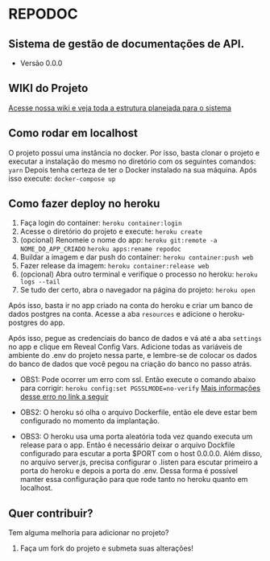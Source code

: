 # REPODOC
## Sistema de gestão de documentações de API.
* Versão 0.0.0

## WIKI do Projeto
[Acesse nossa wiki e veja toda a estrutura planejada para o sistema](https://github.com/filipeas/repodoc/wiki)

## Como rodar em localhost
O projeto possui uma instância no docker. Por isso, basta clonar o projeto e executar a instalação do mesmo no diretório com os seguintes comandos:
``` yarn ```
Depois tenha certeza de ter o Docker instalado na sua máquina. Após isso execute:
``` docker-compose up ```

## Como fazer deploy no heroku
1. Faça login do container:
``` heroku container:login ```
2. Acesse o diretório do projeto e execute:
``` heroku create ```
2. (opcional) Renomeie o nome do app:
``` heroku git:remote -a NOME_DO_APP_CRIADO ```
``` heroku apps:rename repodoc ```
3. Buildar a imagem e dar push do container:
``` heroku container:push web ```
4. Fazer release da imagem:
``` heroku container:release web ```
5. (opcional) Abra outro terminal e verifique o processo no heroku:
``` heroku logs --tail ```
6. Se tudo der certo, abra o navegador na página do projeto:
``` heroku open ```

Após isso, basta ir no app criado na conta do heroku e criar um banco de dados postgres na conta. Acesse a aba ``` resources ``` e adicione o heroku-postgres do app.

Após isso, pegue as credenciais do banco de dados e vá até a aba ``` settings ``` no app e clique em Reveal Config Vars. Adicione todas as variáveis de ambiente do .env do projeto nessa parte, e lembre-se de colocar os dados do banco de dados que você pegou na criação do banco no passo atrás.

* OBS1: Pode ocorrer um erro com ssl. Então execute o comando abaixo para corrigir:
``` heroku config:set PGSSLMODE=no-verify ```
[Mais informações desse erro no link a seguir](https://catalins.tech/nodejs-postgresql-heroku-error-no-pghbaconf-entry-for-host-ssl-off)

* OBS2: O heroku só olha o arquivo Dockerfile, então ele deve estar bem configurado no momento da implantação.

* OBS3: O heroku usa uma porta aleatória toda vez quando executa um release para o app. Então é necessário deixar o arquivo Dockfile configurado para escutar a porta $PORT com o host 0.0.0.0. Além disso, no arquivo server.js, precisa configurar o .listen para escutar primeiro a porta do heroku e depois a porta do .env. Dessa forma é possível manter essa configuração para que rode tanto no heroku quanto em localhost.

## Quer contribuir?
Tem alguma melhoria para adicionar no projeto?
1. Faça um fork do projeto e submeta suas alterações!
